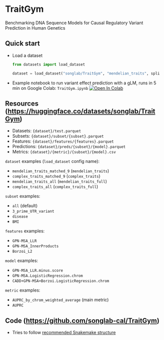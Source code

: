 # TraitGym
Benchmarking DNA Sequence Models for Causal Regulatory Variant Prediction in Human Genetics

## Quick start
- Load a dataset
    ```python
    from datasets import load_dataset
    
    dataset = load_dataset("songlab/TraitGym", "mendelian_traits", split="test")
    ```
- Example notebook to run variant effect prediction with a gLM, runs in 5 min on Google Colab: `TraitGym.ipynb` [![Open In Colab](https://colab.research.google.com/assets/colab-badge.svg)](https://colab.research.google.com/github/songlab-cal/TraitGym/blob/main/TraitGym.ipynb)

## Resources (https://huggingface.co/datasets/songlab/TraitGym)
- Datasets: `{dataset}/test.parquet`
- Subsets: `{dataset}/subset/{subset}.parquet`
- Features: `{dataset}/features/{features}.parquet`
- Predictions: `{dataset}/preds/{subset}/{model}.parquet`
- Metrics: `{dataset}/{metric}/{subset}/{model}.csv`

`dataset` examples (`load_dataset` config name):
- `mendelian_traits_matched_9` (`mendelian_traits`)
- `complex_traits_matched_9` (`complex_traits`)
- `mendelian_traits_all` (`mendelian_traits_full`)
- `complex_traits_all` (`complex_traits_full`)

`subset` examples:
- `all` (default)
- `3_prime_UTR_variant`
- `disease`
- `BMI`

`features` examples:
- `GPN-MSA_LLR`
- `GPN-MSA_InnerProducts`
- `Borzoi_L2`

`model` examples:
-  `GPN-MSA_LLR.minus.score`
-  `GPN-MSA.LogisticRegression.chrom`
-  `CADD+GPN-MSA+Borzoi.LogisticRegression.chrom`

`metric` examples:
- `AUPRC_by_chrom_weighted_average` (main metric)
- `AUPRC`

## Code (https://github.com/songlab-cal/TraitGym)
- Tries to follow [recommended Snakemake structure](https://snakemake.readthedocs.io/en/stable/snakefiles/deployment.html)
